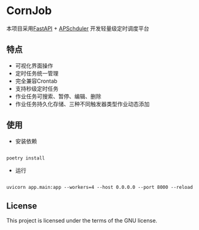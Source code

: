 # CornJob

本项目采用[FastAPI](https://github.com/tiangolo/fastapi) + [APSchduler](https://github.com/topics/apscheduler) 开发轻量级定时调度平台

## 特点

- 可视化界面操作
- 定时任务统一管理
- 完全兼容Crontab
- 支持秒级定时任务
- 作业任务可搜索、暂停、编辑、删除
- 作业任务持久化存储、三种不同触发器类型作业动态添加

## 使用

-  安装依赖

```shell

poetry install

```

- 运行

```shell

uvicorn app.main:app --workers=4 --host 0.0.0.0 --port 8000 --reload

```


## License

This project is licensed under the terms of the GNU license.
